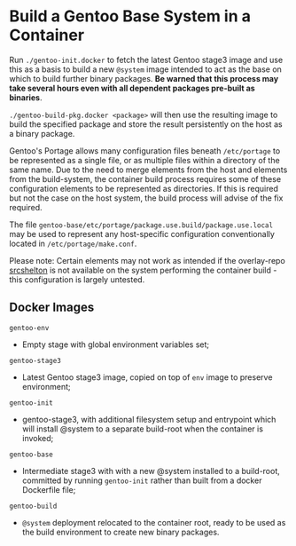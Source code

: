 # Build a Gentoo Base System in a Container

Run `./gentoo-init.docker` to fetch the latest Gentoo stage3 image and use this
as a basis to build a new `@system` image intended to act as the base on which
to build further binary packages.
**Be warned that this process may take several hours even with all dependent
packages pre-built as binaries**.

`./gentoo-build-pkg.docker <package>` will then use the resulting image to
build the specified package and store the result persistently on the host as a
binary package.

Gentoo's Portage allows many configuration files beneath `/etc/portage` to be
represented as a single file, or as multiple files within a directory of the
same name.  Due to the need to merge elements from the host and elements from
the build-system, the container build process requires some of these
configuration elements to be represented as directories.  If this is required
but not the case on the host system, the build process will advise of the fix
required.

The file `gentoo-base/etc/portage/package.use.build/package.use.local` may be
used to represent any host-specific configuration conventionally located in
`/etc/portage/make.conf`.

Please note: Certain elements may not work as intended if the overlay-repo
[srcshelton](https://github.com/srcshelton/gentoo-ebuilds) is not available on
the system performing the container build - this configuration is largely
untested.

## Docker Images

`gentoo-env`
 * Empty stage with global environment variables set;

`gentoo-stage3`
 * Latest Gentoo stage3 image, copied on top of `env` image to preserve
   environment;

`gentoo-init`
 * gentoo-stage3, with additional filesystem setup and entrypoint which will
   install @system to a separate build-root when the container is invoked;

`gentoo-base`
 * Intermediate stage3 with with a new @system installed to a build-root,
   committed by running `gentoo-init` rather than built from a docker
   Dockerfile file;

`gentoo-build`
 * `@system` deployment relocated to the container root, ready to be used as
   the build environment to create new binary packages.

<!-- vi: set colorcolumn=80: -->
